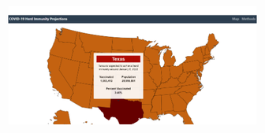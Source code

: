 ![image of united states map with texas hovered over, projected date of herd immunity is January 6, 2022](https://github.com/mucyildiz/StateHerdImmunityProjections/blob/main/src/images/screenshot.png)
